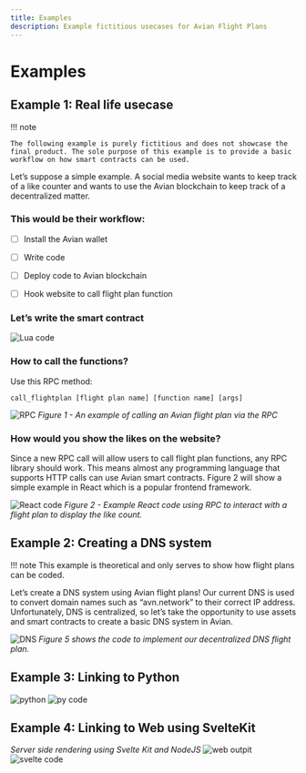 ```yaml
---
title: Examples
description: Example fictitious usecases for Avian Flight Plans
---
```


# Examples

## Example 1: Real life usecase
!!! note

    The following example is purely fictitious and does not showcase the final product. The sole purpose of this example is to provide a basic workflow on how smart contracts can be used. 

Let’s suppose a simple example. A social media website wants to keep track of a like counter and wants to use the Avian blockchain to keep track of a decentralized matter. 

### This would be their workflow:

- [ ] Install the Avian wallet
   
- [ ] Write code
    
- [ ] Deploy code to Avian blockchain
   
- [ ] Hook website to call flight plan function


### Let’s write the smart contract
![Lua code](https://aviannetwork.github.io/avian-docs/assets/img/image7.png)

### How to call the functions?
Use this RPC method:

```
call_flightplan [flight plan name] [function name] [args] 
```

![RPC](https://aviannetwork.github.io/avian-docs/assets/img/image11.png)
*Figure 1 - An example of calling an Avian flight plan via the RPC*

### How would you show the likes on the website?
Since a new RPC call will allow users to call flight plan functions, any RPC library should work. This means almost any programming language that supports HTTP calls can use Avian smart contracts. Figure 2 will show a simple example in React which is a popular frontend framework.

![React code](https://aviannetwork.github.io/avian-docs/assets/img/image15.png)
*Figure 2 - Example React code using RPC to interact with a flight plan to display the like count.*

## Example 2: Creating a DNS system
!!! note
    This example is theoretical and only serves to show how flight plans can be coded.  

Let’s create a DNS system using Avian flight plans! Our current DNS is used to convert domain names such as “avn.network” to their correct IP address. Unfortunately, DNS is centralized, so let’s take the opportunity to use assets and smart contracts to create a basic DNS system in Avian. 

![DNS](https://aviannetwork.github.io/avian-docs/assets/img/image20.png)
*Figure 5 shows the code to implement our decentralized DNS flight plan.*

## Example 3: Linking to Python
![python](https://aviannetwork.github.io/avian-docs/assets/img/image34.png)
![py code](https://aviannetwork.github.io/avian-docs/assets/img/image33.png)


## Example 4: Linking to Web using SvelteKit
*Server side rendering using Svelte Kit and NodeJS*
![web outpit](https://aviannetwork.github.io/avian-docs/assets/img/image17.png)
![svelte code](https://aviannetwork.github.io/avian-docs/assets/img/image38.png)

